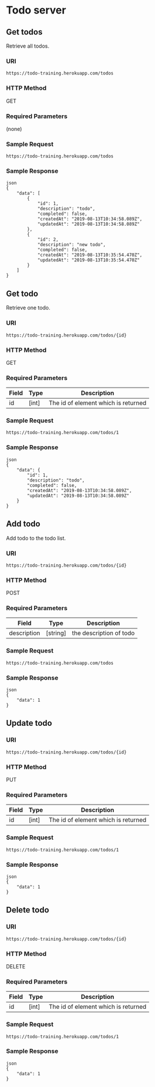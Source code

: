# Todo server

## Get todos

Retrieve all todos.

### URI

```
https://todo-training.herokuapp.com/todos
```

### HTTP Method

GET

### Required Parameters

(none)

### Sample Request

```
https://todo-training.herokuapp.com/todos
```

### Sample Response

```
json
{
    "data": [
        {
            "id": 1,
            "description": "todo",
            "completed": false,
            "createdAt": "2019-08-13T10:34:58.089Z",
            "updatedAt": "2019-08-13T10:34:58.089Z"
        },
        {
            "id": 2,
            "description": "new todo",
            "completed": false,
            "createdAt": "2019-08-13T10:35:54.470Z",
            "updatedAt": "2019-08-13T10:35:54.470Z"
        }
    ]
}

```

## Get todo

Retrieve one todo.

### URI

```
https://todo-training.herokuapp.com/todos/{id}
```

### HTTP Method

GET

### Required Parameters

| Field | Type  | Description                         |
| ----- | ----- | ----------------------------------- |
| id    | [int] | The id of element which is returned |

### Sample Request

```
https://todo-training.herokuapp.com/todos/1
```

### Sample Response

```
json
{
    "data": {
        "id": 1,
        "description": "todo",
        "completed": false,
        "createdAt": "2019-08-13T10:34:58.089Z",
        "updatedAt": "2019-08-13T10:34:58.089Z"
    }
}

```

## Add todo

Add todo to the todo list.

### URI

```
https://todo-training.herokuapp.com/todos/{id}
```
### HTTP Method

POST

### Required Parameters

| Field | Type  | Description                         |
| ----- | ----- | ----------------------------------- |
| description    | [string] | the description of todo |

### Sample Request

```
https://todo-training.herokuapp.com/todos
```

### Sample Response

```
json
{
    "data": 1
}

```

## Update todo

### URI

```
https://todo-training.herokuapp.com/todos/{id}
```

### HTTP Method

PUT

### Required Parameters

| Field | Type  | Description                         |
| ----- | ----- | ----------------------------------- |
| id    | [int] | The id of element which is returned |

### Sample Request

```
https://todo-training.herokuapp.com/todos/1
```

### Sample Response

```
json
{
    "data": 1
}

```

## Delete todo

### URI

```
https://todo-training.herokuapp.com/todos/{id}
```

### HTTP Method

DELETE

### Required Parameters

| Field | Type  | Description                         |
| ----- | ----- | ----------------------------------- |
| id    | [int] | The id of element which is returned |

### Sample Request

```
https://todo-training.herokuapp.com/todos/1
```

### Sample Response

```
json
{
    "data": 1
}

```
